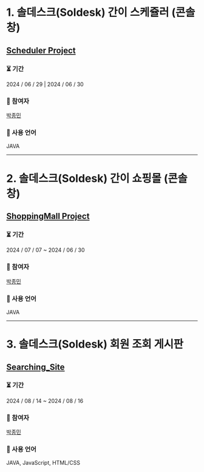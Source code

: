 # 1. 솔데스크(Soldesk) 간이 스케쥴러 (콘솔창)
## [Scheduler Project](https://github.com/jongmin0919/soldesk_projects/tree/main/workspace/SchedulerProject)
### ⏳ 기간 
2024 / 06 / 29 | 2024 / 06 / 30
### 🤝 참여자
[박종민](https://github.com/jongmin0919)
### 📁 사용 언어 
JAVA

--------------------------------------------

# 2. 솔데스크(Soldesk) 간이 쇼핑몰 (콘솔창)
## [ShoppingMall Project](https://github.com/jongmin0919/soldesk_projects/tree/main/workspace/ShoppingMallProject)
### ⏳ 기간 
2024 / 07 / 07 ~ 2024 / 06 / 30
### 🤝 참여자
[박종민](https://github.com/jongmin0919)
### 📁 사용 언어 
JAVA

--------------------------------------------

# 3. 솔데스크(Soldesk) 회원 조회 게시판 
## [Searching_Site](https://github.com/jongmin0919/soldesk_project/tree/main/searching_project)
### ⏳ 기간 
2024 / 08 / 14 ~ 2024 / 08 / 16
### 🤝 참여자
[박종민](https://github.com/jongmin0919)
### 📁 사용 언어 
JAVA, JavaScript, HTML/CSS
